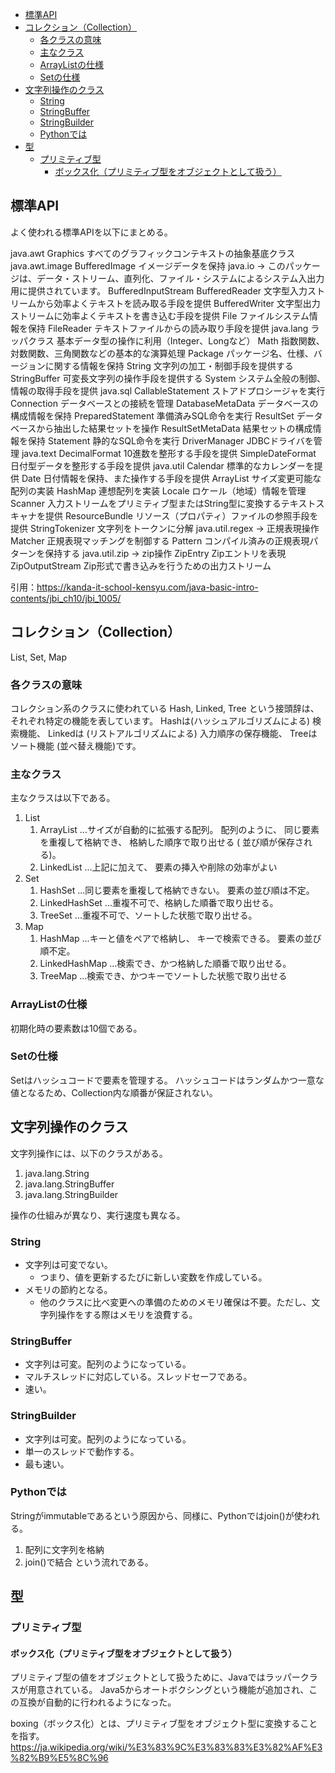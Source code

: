 - [標準API](#標準api)
- [コレクション（Collection）](#コレクションcollection)
  - [各クラスの意味](#各クラスの意味)
  - [主なクラス](#主なクラス)
  - [ArrayListの仕様](#arraylistの仕様)
  - [Setの仕様](#setの仕様)
- [文字列操作のクラス](#文字列操作のクラス)
  - [String](#string)
  - [StringBuffer](#stringbuffer)
  - [StringBuilder](#stringbuilder)
  - [Pythonでは](#pythonでは)
- [型](#型)
  - [プリミティブ型](#プリミティブ型)
    - [ボックス化（プリミティブ型をオブジェクトとして扱う）](#ボックス化プリミティブ型をオブジェクトとして扱う)


## 標準API
よく使われる標準APIを以下にまとめる。

java.awt
    Graphics	すべてのグラフィックコンテキストの抽象基底クラス
java.awt.image
    BufferedImage	イメージデータを保持
java.io
    → このパッケージは、データ・ストリーム、直列化、ファイル・システムによるシステム入出力用に提供されています。
    BufferedInputStream
    BufferedReader	文字型入力ストリームから効率よくテキストを読み取る手段を提供
    BufferedWriter	文字型出力ストリームに効率よくテキストを書き込む手段を提供
    File	ファイルシステム情報を保持
    FileReader	テキストファイルからの読み取り手段を提供
java.lang
    ラッパクラス	基本データ型の操作に利用（Integer、Longなど）
    Math	指数関数、対数関数、三角関数などの基本的な演算処理
    Package	パッケージ名、仕様、バージョンに関する情報を保持
    String	文字列の加工・制御手段を提供する
    StringBuffer	可変長文字列の操作手段を提供する
    System	システム全般の制御、情報の取得手段を提供
java.sql
    CallableStatement	ストアドプロシージャを実行
    Connection	データベースとの接続を管理
    DatabaseMetaData	データベースの構成情報を保持
    PreparedStatement	準備済みSQL命令を実行
    ResultSet	データベースから抽出した結果セットを操作
    ResultSetMetaData	結果セットの構成情報を保持
    Statement	静的なSQL命令を実行
    DriverManager	JDBCドライバを管理
java.text
    DecimalFormat	10進数を整形する手段を提供
    SimpleDateFormat	日付型データを整形する手段を提供
java.util
    Calendar	標準的なカレンダーを提供
    Date	日付情報を保持、また操作する手段を提供
    ArrayList	サイズ変更可能な配列の実装
    HashMap	連想配列を実装
    Locale	ロケール（地域）情報を管理
    Scanner	入力ストリームをプリミティブ型またはString型に変換するテキストスキャナを提供
    ResourceBundle	リソース（プロパティ）ファイルの参照手段を提供
    StringTokenizer	文字列をトークンに分解
java.util.regex
    → 正規表現操作
    Matcher	正規表現マッチングを制御する
    Pattern	コンパイル済みの正規表現パターンを保持する
java.util.zip
    → zip操作
    ZipEntry	Zipエントリを表現
    ZipOutputStream	Zip形式で書き込みを行うための出力ストリーム

引用：https://kanda-it-school-kensyu.com/java-basic-intro-contents/jbi_ch10/jbi_1005/

## コレクション（Collection）
List, Set, Map

### 各クラスの意味
コレクション系のクラスに使われている Hash, Linked, Tree という接頭辞は、それぞれ特定の機能を表しています。
Hashは(ハッシュアルゴリズムによる) 検索機能、 Linkedは (リストアルゴリズムによる) 入力順序の保存機能、 Treeはソート機能 (並べ替え機能)です。

### 主なクラス
主なクラスは以下である。
1. List
   1. ArrayList ...サイズが自動的に拡張する配列。 配列のように、 同じ要素を重複して格納でき、 格納した順序で取り出せる ( 並び順が保存される)。
   2. LinkedList ...上記に加えて、 要素の挿入や削除の効率がよい
2. Set
   1. HashSet ...同じ要素を重複して格納できない。 要素の並び順は不定。
   2. LinkedHashSet ...重複不可で、格納した順番で取り出せる。
   3. TreeSet ...重複不可で、ソートした状態で取り出せる。
3. Map
   1. HashMap ...キーと値をペアで格納し、 キーで検索できる。 要素の並び順不定。
   2. LinkedHashMap ...検索でき、かつ格納した順番で取り出せる。
   3. TreeMap ...検索でき、かつキーでソートした状態で取り出せる

### ArrayListの仕様
初期化時の要素数は10個である。

### Setの仕様
Setはハッシュコードで要素を管理する。
ハッシュコードはランダムかつ一意な値となるため、Collection内な順番が保証されない。

## 文字列操作のクラス
文字列操作には、以下のクラスがある。
1. java.lang.String
2. java.lang.StringBuffer
3. java.lang.StringBuilder

操作の仕組みが異なり、実行速度も異なる。

### String
- 文字列は可変でない。
  - つまり、値を更新するたびに新しい変数を作成している。
- メモリの節約となる。
  - 他のクラスに比べ変更への準備のためのメモリ確保は不要。ただし、文字列操作をする際はメモリを浪費する。

### StringBuffer
- 文字列は可変。配列のようになっている。
- マルチスレッドに対応している。スレッドセーフである。
- 速い。

### StringBuilder
- 文字列は可変。配列のようになっている。
- 単一のスレッドで動作する。
- 最も速い。

### Pythonでは
Stringがimmutableであるという原因から、同様に、Pythonではjoin()が使われる。

1. 配列に文字列を格納
2. join()で結合
という流れである。

## 型
### プリミティブ型
#### ボックス化（プリミティブ型をオブジェクトとして扱う）
プリミティブ型の値をオブジェクトとして扱うために、Javaではラッパークラスが用意されている。
Java5からオートボクシングという機能が追加され、この互換が自動的に行われるようになった。

boxing（ボックス化）とは、プリミティブ型をオブジェクト型に変換することを指す。
https://ja.wikipedia.org/wiki/%E3%83%9C%E3%83%83%E3%82%AF%E3%82%B9%E5%8C%96

